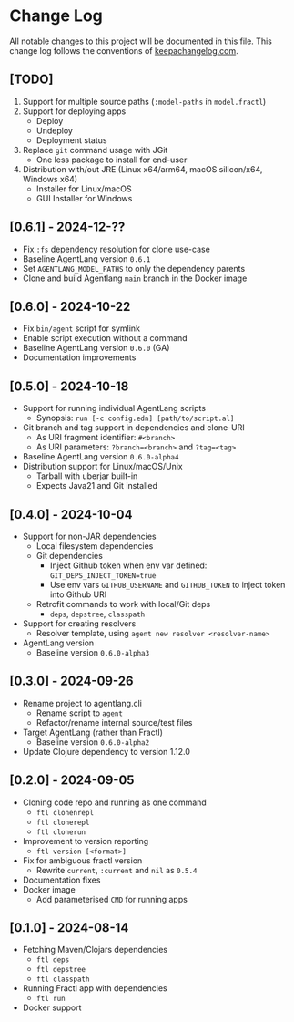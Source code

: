 # Change Log
All notable changes to this project will be documented in this file. This change log follows the conventions of [keepachangelog.com](http://keepachangelog.com/).

## [TODO]
1. Support for multiple source paths (`:model-paths` in `model.fractl`)
2. Support for deploying apps
   - Deploy
   - Undeploy
   - Deployment status
3. Replace `git` command usage with JGit
   - One less package to install for end-user
4. Distribution with/out JRE (Linux x64/arm64, macOS silicon/x64, Windows x64)
   - Installer for Linux/macOS
   - GUI Installer for Windows

## [0.6.1] - 2024-12-??

- Fix `:fs` dependency resolution for clone use-case
- Baseline AgentLang version `0.6.1`
- Set `AGENTLANG_MODEL_PATHS` to only the dependency parents
- Clone and build Agentlang `main` branch in the Docker image

## [0.6.0] - 2024-10-22

- Fix `bin/agent` script for symlink
- Enable script execution without a command
- Baseline AgentLang version `0.6.0` (GA)
- Documentation improvements

## [0.5.0] - 2024-10-18

- Support for running individual AgentLang scripts
  - Synopsis: `run [-c config.edn] [path/to/script.al]`
- Git branch and tag support in dependencies and clone-URI
  - As URI fragment identifier: `#<branch>`
  - As URI parameters: `?branch=<branch>` and `?tag=<tag>`
- Baseline AgentLang version `0.6.0-alpha4`
- Distribution support for Linux/macOS/Unix
  - Tarball with uberjar built-in
  - Expects Java21 and Git installed

## [0.4.0] - 2024-10-04

- Support for non-JAR dependencies
  - Local filesystem dependencies
  - Git dependencies
    - Inject Github token when env var defined: `GIT_DEPS_INJECT_TOKEN=true`
    - Use env vars `GITHUB_USERNAME` and `GITHUB_TOKEN` to inject token into Github URI
  - Retrofit commands to work with local/Git deps
    - `deps`, `depstree`, `classpath`
- Support for creating resolvers
  - Resolver template, using `agent new resolver <resolver-name>`
- AgentLang version
  - Baseline version `0.6.0-alpha3`

## [0.3.0] - 2024-09-26

- Rename project to agentlang.cli
  - Rename script to `agent`
  - Refactor/rename internal source/test files
- Target AgentLang (rather than Fractl)
  - Baseline version `0.6.0-alpha2`
- Update Clojure dependency to version 1.12.0

## [0.2.0] - 2024-09-05

- Cloning code repo and running as one command
  - `ftl clonenrepl`
  - `ftl clonerepl`
  - `ftl clonerun` 
- Improvement to version reporting
  - `ftl version [<format>]`
- Fix for ambiguous fractl version
  - Rewrite `current`, `:current` and `nil` as `0.5.4`
- Documentation fixes
- Docker image
  - Add parameterised `CMD` for running apps

## [0.1.0] - 2024-08-14
- Fetching Maven/Clojars dependencies
  - `ftl deps`
  - `ftl depstree`
  - `ftl classpath`
- Running Fractl app with dependencies
  - `ftl run`
- Docker support
